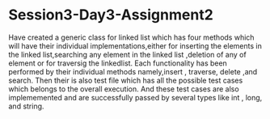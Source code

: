 # Session3-Day3-Assignment2
Have created a generic class for linked list which has four methods which will have their individual implementations,either for inserting the elements in the linked list,searching any element in the linked list ,deletion of any of element or for traversig the linkedlist.
Each functionality has been performed by their individual methods namely,insert , traverse, delete ,and search.
Then their is also test file which has all the possible test cases which belongs to the overall execution.
And these test cases are also implememented and are successfully passed by several types like int , long, and string.
